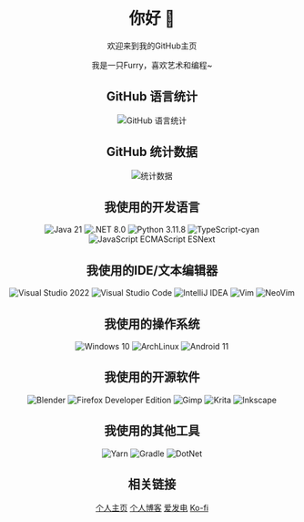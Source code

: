 <!-- markdownlint-disable MD033 MD041 -->

<div align="center">
  <h1>你好 👋</h1>
  <p>欢迎来到我的GitHub主页</p>
  <p>我是一只Furry，喜欢艺术和编程~</p>

  <div>
    <h2>GitHub 语言统计</h2>
    <img
      src="https://github-readme-stats.vercel.app/api/top-langs/?username=FurryRbl&hide_border=true&layout=compact&langs_count=10&theme=ambient_gradient&card_width=480&locale=cn&exclude_repo=Shell_Hosts_Android,End,Chinese_software"
      alt="GitHub 语言统计" />
  </div>

  <div>
    <h2>GitHub 统计数据</h2>
    <img
      src="https://github-readme-stats.vercel.app/api?username=FurryRbl&show=reviews,discussions_started,discussions_answered,prs_merged,prs_merged_percentage&theme=ambient_gradient&locale=cn&hide_border=true&card_width=580&show_icons=true"
      alt="统计数据" />
  </div>

  <div>
    <h2>我使用的开发语言</h2>
    <img src="https://img.shields.io/badge/Java-21-blue?style=for-the-badge&logo=Java" alt="Java 21" />
    <img src="https://img.shields.io/badge/.NET_Core-8.0-purple?style=for-the-badge&logo=CSharp" alt=".NET 8.0" />
    <img src="https://img.shields.io/badge/Python-3.12-yellow?style=for-the-badge&logo=Python" alt="Python 3.11.8" />
    <img src="https://img.shields.io/badge/TypeScript-cyan?style=for-the-badge&logo=TypeScript" alt="TypeScript-cyan" />
    <img src="https://img.shields.io/badge/JavaScript-ECMAScript_ESNext-yellow?style=for-the-badge&logo=JavaScript" alt="JavaScript ECMAScript ESNext" />
  </div>

  <div>
    <h2>我使用的IDE/文本编辑器</h2>
    <img src="https://img.shields.io/badge/Visual_Studio-2022-blue?style=for-the-badge&logo=VisualStudio" alt="Visual Studio 2022" />
    <img src="https://img.shields.io/badge/Visual_Studio_Code-blue?style=for-the-badge&logo=VisualStudioCode" alt="Visual Studio Code" />
    <img src="https://img.shields.io/badge/IntelliJ_IDEA-blue?style=for-the-badge&logo=IntelliJIDEA" alt="IntelliJ IDEA" />
    <img src="https://img.shields.io/badge/Vim-blue?style=for-the-badge&logo=Vim" alt="Vim" />
    <img src="https://img.shields.io/badge/NeoVim-blue?style=for-the-badge&logo=NeoVim" alt="NeoVim" />
  </div>

  <div>
    <h2>我使用的操作系统</h2>
    <img src="https://img.shields.io/badge/Windows-10-blue?style=for-the-badge&logo=Windows" alt="Windows 10" />
    <img src="https://img.shields.io/badge/ArchLinux-blue?style=for-the-badge&logo=ArchLinux" alt="ArchLinux" />
    <img src="https://img.shields.io/badge/Android-11-blue?style=for-the-badge&logo=Android" alt="Android 11" />
  </div>

  <div>
    <h2>我使用的开源软件</h2>
    <img src="https://img.shields.io/badge/Blender-blue?style=for-the-badge&logo=Blender" alt="Blender" />
    <img src="https://img.shields.io/badge/Firefox_Developer_Edition-blue?style=for-the-badge&logo=FireFox" alt="Firefox Developer Edition" />
    <img src="https://img.shields.io/badge/Gimp-blue?style=for-the-badge&logo=Gimp" alt="Gimp" />
    <img src="https://img.shields.io/badge/Krita-blue?style=for-the-badge&logo=Krita" alt="Krita" />
    <img src="https://img.shields.io/badge/Inkscape-blue?style=for-the-badge&logo=Inkscape" alt="Inkscape" />
  </div>

  <div>
    <h2>我使用的其他工具</h2>
    <img src="https://img.shields.io/badge/Yarn-blue?style=for-the-badge&logo=Yarn" alt="Yarn" />
    <img src="https://img.shields.io/badge/Gradle-blue?style=for-the-badge&logo=Gradle" alt="Gradle" />
    <img src="https://img.shields.io/badge/DotNet-blue?style=for-the-badge&logo=DotNet" alt="DotNet" />
  </div>

  <div>
    <h2>相关链接</h2>
    <a href="https://sharpice.top">个人主页</a>
    <a href="https://blog.sharpice.top">个人博客</a>
    <a href="https://afdian.net/a/SharpIce">爱发电</a>
    <a href="https://ko-fi.com/S6S8L8OOP">Ko-fi</a>
  </div>
</div>

